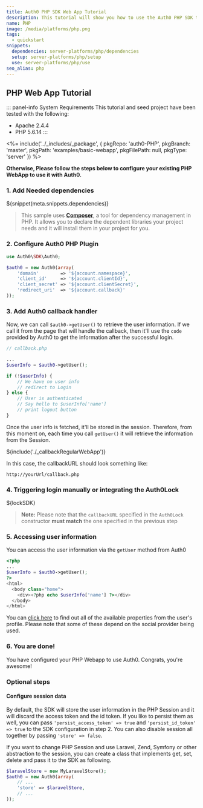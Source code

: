 ```yaml
---
title: Auth0 PHP SDK Web App Tutorial
description: This tutorial will show you how to use the Auth0 PHP SDK to add authentication and authorization to your web app.
name: PHP
image: /media/platforms/php.png
tags:
  - quickstart
snippets:
  dependencies: server-platforms/php/dependencies
  setup: server-platforms/php/setup
  use: server-platforms/php/use
seo_alias: php
---
```


##  PHP Web App Tutorial

::: panel-info System Requirements
This tutorial and seed project have been tested with the following:

* Apache 2.4.4
* PHP 5.6.14
:::



<%= include('../_includes/_package', {
  pkgRepo: 'auth0-PHP',
  pkgBranch: 'master',
  pkgPath: 'examples/basic-webapp',
  pkgFilePath: null,
  pkgType: 'server'
}) %>

**Otherwise, Please follow the steps below to configure your existing PHP WebApp to use it with Auth0.**

### 1. Add Needed dependencies

${snippet(meta.snippets.dependencies)}

> This sample uses **[Composer](https://getcomposer.org/doc/00-intro.md)**, a tool for dependency management in PHP. It allows you to declare the dependent libraries your project needs and it will install them in your project for you.

### 2. Configure Auth0 PHP Plugin

```php
use Auth0\SDK\Auth0;

$auth0 = new Auth0(array(
    'domain'        => '${account.namespace}',
    'client_id'     => '${account.clientId}',
    'client_secret' => '${account.clientSecret}',
    'redirect_uri'  => '${account.callback}'
));
```

### 3. Add Auth0 callback handler

Now, we can call `$auth0->getUser()` to retrieve the user information. If we call it from the page that will handle the callback, then it'll use the `code` provided by Auth0 to get the information after the successful login.

```php
// callback.php

...
$userInfo = $auth0->getUser();

if (!$userInfo) {
    // We have no user info
    // redirect to Login
} else {
    // User is authenticated
    // Say hello to $userInfo['name']
    // print logout button
}
```

Once the user info is fetched, it'll be stored in the session. Therefore, from this moment on, each time you call `getUser()` it will retrieve the information from the Session.

${include('./_callbackRegularWebApp')}

In this case, the callbackURL should look something like:

```
http://yourUrl/callback.php
```

### 4. Triggering login manually or integrating the Auth0Lock

${lockSDK}

> **Note:** Please note that the `callbackURL` specified in the `Auth0Lock` constructor **must match** the one specified in the previous step

### 5. Accessing user information

You can access the user information via the `getUser` method from Auth0

```php
<?php
...
$userInfo = $auth0->getUser();
?>
<html>
  <body class="home">
    <div><?php echo $userInfo['name'] ?></div>
  </body>
</html>
```

You can [click here](/user-profile) to find out all of the available properties from the user's profile. Please note that some of these depend on the social provider being used.

### 6. You are done!

You have configured your PHP Webapp to use Auth0. Congrats, you're awesome!

### Optional steps

#### Configure session data

By default, the SDK will store the user information in the PHP Session and it will discard the access token and the id token. If you like to persist them as well, you can pass `'persist_access_token' => true` and `'persist_id_token' => true` to the SDK configuration in step 2. You can also disable session all together by passing `'store' => false`.

If you want to change PHP Session and use Laravel, Zend, Symfony or other abstraction to the session, you can create a class that implements get, set, delete and pass it to the SDK as following.

```php
$laravelStore = new MyLaravelStore();
$auth0 = new Auth0(array(
    // ...
    'store' => $laravelStore,
    // ...
));
```
